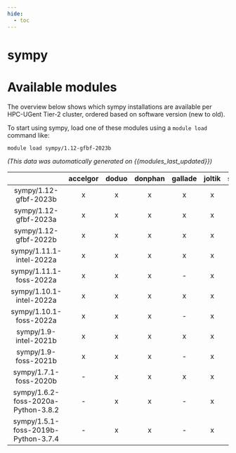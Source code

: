 ```yaml
---
hide:
  - toc
---
```


sympy
=====

# Available modules


The overview below shows which sympy installations are available per HPC-UGent Tier-2 cluster, ordered based on software version (new to old).

To start using sympy, load one of these modules using a `module load` command like:

```shell
module load sympy/1.12-gfbf-2023b
```

*(This data was automatically generated on {{modules_last_updated}})*  

| |accelgor|doduo|donphan|gallade|joltik|shinx|skitty|
| :---: | :---: | :---: | :---: | :---: | :---: | :---: | :---: |
|sympy/1.12-gfbf-2023b|x|x|x|x|x|-|x|
|sympy/1.12-gfbf-2023a|x|x|x|x|x|x|x|
|sympy/1.12-gfbf-2022b|x|x|x|x|x|x|x|
|sympy/1.11.1-intel-2022a|x|x|x|x|x|-|x|
|sympy/1.11.1-foss-2022a|x|x|x|-|x|-|x|
|sympy/1.10.1-intel-2022a|x|x|x|x|x|-|x|
|sympy/1.10.1-foss-2022a|x|x|x|-|x|-|x|
|sympy/1.9-intel-2021b|x|x|x|x|x|-|x|
|sympy/1.9-foss-2021b|x|x|x|-|x|-|x|
|sympy/1.7.1-foss-2020b|-|x|x|x|x|-|x|
|sympy/1.6.2-foss-2020a-Python-3.8.2|-|x|x|-|x|-|x|
|sympy/1.5.1-foss-2019b-Python-3.7.4|-|x|x|-|x|-|x|

